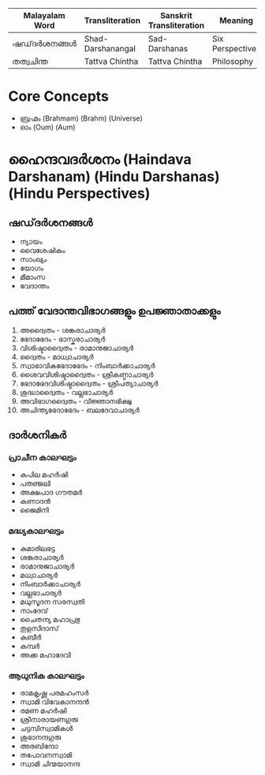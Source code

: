 | Malayalam Word | Transliteration   | Sanskrit Transliteration | Meaning          |     |
| -------------- | ----------------- | ------------------------ | ---------------- | --- |
| ഷഡ്‌ദർശനങ്ങൾ   | Shad-Darshanangal | Sad-Darshanas            | Six Perspectives |     |
| തത്വചിന്ത      | Tattva Chintha    | Tattva Chintha           | Philosophy       |     |

# Core Concepts
- ബ്രഹ്മം (Brahmam) (Brahm) (Universe)
- ഓം (Oum) (Aum)
# ഹൈന്ദവദർശനം (Haindava Darshanam) (Hindu Darshanas) (Hindu Perspectives)

## ഷഡ്‌ദർശനങ്ങൾ
- ന്യായം
- വൈശേഷികം
- സാംഖ്യം
- യോഗം
- മീമാംസ
- വേദാന്തം
## പത്ത് വേദാന്തവിഭാഗങ്ങളും ഉപജ്ഞാതാക്കളും
1. അദ്വൈതം - ശങ്കരാചാര്യർ
2. ഭേദാഭേദം - ഭാസ്കരാചാര്യർ
3. വിശിഷ്ടാദ്വൈതം - രാമാനുജാചാര്യർ
4. ദ്വൈതം - മാധ്വാചാര്യർ
5. സ്വാഭാവികഭേദാഭേദം - നിംബാർക്കാചാര്യർ
6. ശൈവവിശിഷ്ടാദ്വൈതം - ശ്രീകണ്ഠാചാര്യർ
7. ഭേദാഭേദവിശിഷ്ടാദ്വൈതം - ശ്രീപത്യാചാര്യർ
8. ശുദ്ധാദ്വൈതം - വല്ലഭാചാര്യർ
9. അവിഭാഗദ്വൈതം - വിജ്ഞാനഭിക്ഷു
10. അചിന്ത്യഭേദാഭേദം - ബലദേവാചാര്യർ

## ദാർശനികർ
### പ്രാചീന കാലഘട്ടം
- കപില മഹർഷി
- പതഞ്ജലി
- അക്ഷപാദ ഗൗതമർ
- കണാദൻ
- ജൈമിനി 
### മദ്ധ്യകാലഘട്ടം
- കുമാരിലഭട്ട
- ശങ്കരാചാര്യർ
- രാമാനുജാചാര്യർ
- മധ്വാചാര്യർ
- നിംബാർക്കാചാര്യർ
- വല്ലഭാചാര്യർ
- മധുസൂദന സരസ്വതി
- നാംദേവ്
- ചൈതന്യ മഹാപ്രഭു
- തുളസീദാസ്
- കബീർ
- കമ്പർ
- അക്ക മഹാദേവി
### ആധുനിക കാലഘട്ടം
- രാമകൃഷ്ണ പരമഹംസർ
- സ്വാമി വിവേകാനന്ദൻ
- രമണ മഹർഷി
- ശ്രീനാരായണഗുരു
- ചട്ടമ്പിസ്വാമികൾ
- ശുഭാനന്ദഗുരു
- അരബിന്ദോ
- തപോവനസ്വാമി
- സ്വാമി ചിന്മയാനന്ദ

